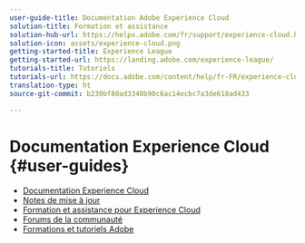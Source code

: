 ```yaml
---
user-guide-title: Documentation Adobe Experience Cloud
solution-title: Formation et assistance
solution-hub-url: https://helpx.adobe.com/fr/support/experience-cloud.html
solution-icon: assets/experience-cloud.png
getting-started-title: Experience League
getting-started-url: https://landing.adobe.com/experience-league/
tutorials-title: Tutoriels
tutorials-url: https://docs.adobe.com/content/help/fr-FR/experience-cloud/tutorials/home.translate.html
translation-type: ht
source-git-commit: b230bf80ad3340b90c6ac14ecbc7a3de618ad433

---
```



# Documentation Experience Cloud {#user-guides}

+ [Documentation Experience Cloud](home.md)
+ [Notes de mise à jour](https://docs.adobe.com/content/help/fr-FR/release-notes/experience-cloud/current.html)
+ [Formation et assistance pour Experience Cloud](https://helpx.adobe.com/fr/support/experience-cloud.html)
+ [Forums de la communauté](https://forums.adobe.com/community/experience-cloud/)
+ [Formations et tutoriels Adobe](https://helpx.adobe.com/fr/learning.html?promoid=KAUDK)

<!--
+ [About Moving to Experience League](/help/landing-user-guides/experience-league-preview.md)
-->
